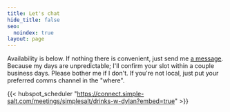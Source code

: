 ```yaml
---
title: Let's chat
hide_title: false
seo:
  noindex: true
layout: page
---
```

Availability is below. If nothing there is convenient, just send me [a message](/contact/). Because my days are unpredictable; I'll confirm your slot within a couple business days. Please bother me if I don't. If you're not local, just put your preferred comms channel in the "where".

{{< hubspot_scheduler "https://connect.simple-salt.com/meetings/simplesalt/drinks-w-dylan?embed=true" >}}
